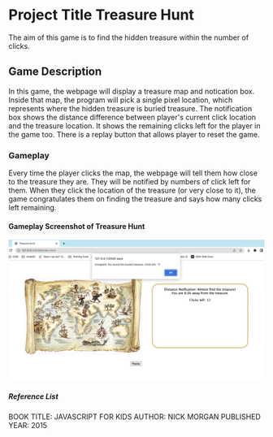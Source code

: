 # Project Title Treasure Hunt

The aim of this game is to find the hidden treasure within the number of clicks.

## Game Description

In this game, the webpage will display a treasure map and notication box. Inside that map,
the program will pick a single pixel location, which represents where the hidden treasure is
buried treasure. The notification box shows the distance difference between
player's current click location and the treasure location. It shows the remaining clicks left for
the player in the game too. There is a replay button that allows player to reset the game.

### Gameplay

Every time the player clicks the map, the webpage will tell them how close to the
treasure they are. They will be notified by numbers of click left for them.
When they click the location of the treasure (or very close to it), the game congratulates them
on finding the treasure and says how many clicks left remaining.

#### Gameplay Screenshot of Treasure Hunt

![plot](./Gameplay-of-Treasure-Hunt.png)

##### Reference List

BOOK TITLE: JAVASCRIPT FOR KIDS
AUTHOR: NICK MORGAN
PUBLISHED YEAR: 2015
